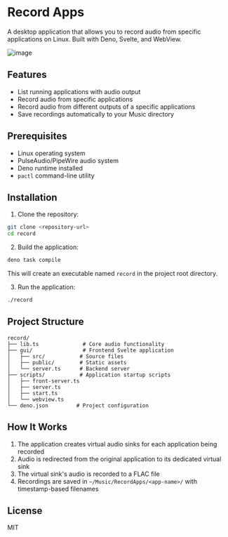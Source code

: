 # Record Apps

A desktop application that allows you to record audio from specific applications on Linux. Built with Deno, Svelte, and WebView.

![image](https://github.com/user-attachments/assets/c7943bd6-d96c-46de-86de-5f062655a258)

## Features

- List running applications with audio output
- Record audio from specific applications
- Record audio from different outputs of a specific applications
- Save recordings automatically to your Music directory

## Prerequisites

- Linux operating system
- PulseAudio/PipeWire audio system
- Deno runtime installed
- `pactl` command-line utility

## Installation

1. Clone the repository:
```bash
git clone <repository-url>
cd record
```

2. Build the application:
```bash
deno task compile
```

This will create an executable named `record` in the project root directory.

3. Run the application:
```bash
./record
```

## Project Structure

```
record/
├── lib.ts              # Core audio functionality
├── gui/                # Frontend Svelte application
│   ├── src/           # Source files
│   ├── public/        # Static assets
│   └── server.ts      # Backend server
├── scripts/           # Application startup scripts
│   ├── front-server.ts
│   ├── server.ts
│   ├── start.ts
│   └── webview.ts
└── deno.json         # Project configuration
```

## How It Works

1. The application creates virtual audio sinks for each application being recorded
2. Audio is redirected from the original application to its dedicated virtual sink
3. The virtual sink's audio is recorded to a FLAC file
4. Recordings are saved in `~/Music/RecordApps/<app-name>/` with timestamp-based filenames

## License

MIT
